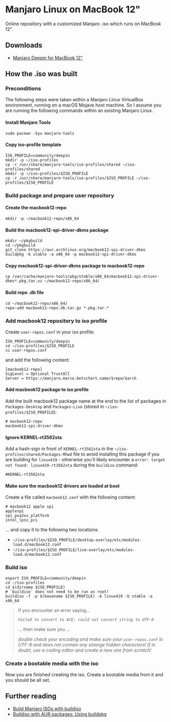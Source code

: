# Manjaro Linux on MacBook 12"
Online repository with a customized Manjaro .iso which runs on MacBook 12".

## Downloads
- [Manjaro Deepin for MacBook 12"](https://github.com/marbetschar/Manjaro-Linux-on-MacBook-12/releases)

## How the .iso was built

### Preconditions

The following steps were taken within a Manjaro Linux VirtualBox environment, running on a macOS Mojave host machine. So I assume you are running the following commands within an existing Manjaro Linux.

#### Install Manjaro Tools

```
sudo pacman -Syu manjaro-tools
```

#### Copy iso-profile template

```
ISO_PROFILE=community/deepin
mkdir -p ~/iso-profiles
cp -r /usr/share/manjaro-tools/iso-profiles/shared ~/iso-profiles/shared
mkdir -p ~/iso-profiles/$ISO_PROFILE
cp -r /usr/share/manjaro-tools/iso-profiles/$ISO_PROFILE ~/iso-profiles/$ISO_PROFILE
```

### Build package and prepare user repository

#### Create the macbook12-repo

```
mkdir -p ~/macbook12-repo/x86_64
```

#### Build the macbook12-spi-driver-dkms package

```
mkdir ~/pkgbuild
cd ~/pkgbuild
git clone https://aur.archlinux.org/macbook12-spi-driver-dkms
buildpkg -b stable -a x86_64 -p macbook12-spi-driver-dkms
```

#### Copy macbook12-spi-driver-dkms package to macbook12-repo

```
cp /var/cache/manjaro-tools/pkg/stable/x86_64/macbook12-spi-driver-dkms*.pkg.tar.xz ~/macbook12-repo/x86_64/
```

#### Build repo .db file

```
cd ~/macbook12-repo/x86_64/
repo-add macbook12-repo.db.tar.gz *.pkg.tar.*
```

### Add macbook12 repository to iso profile

Create `user-repos.conf` in your iso profile:

```
ISO_PROFILE=community/deepin
cd ~/iso-profiles/$ISO_PROFILE
vi user-repos.conf
```

and add the following content:

```
[macbook12-repo]
SigLevel = Optional TrustAll
Server = https://manjaro.marco.betschart.name/$repo/$arch
```

#### Add macbook12 package to iso profile

Add the built macbook12 package name at the end to the list of packages in `Packages-Desktop` and `Packages-Live` (stored in `~/iso-profiles/$ISO_PROFILE`):

```
# macbook12-repo
macbook12-spi-driver-dkms
```

#### Ignore KERNEL-rt3562sta

Add a hash-sign in front of `KERNEL-rt3562sta` in the `~/iso-profiles/shared/Packages-Mhwd` file to avoid installing this package if you are building for `linux419` - otherwise you'll likely encounter a `error: target not found: linux419-rt3562sta` during the `buildiso` command:

```
#KERNEL-rt3562sta
```

#### Make sure the macbook12 drivers are loaded at boot

Create a file called `macbook12.conf` with the following content:

```
# macbook12 apple spi
applespi
spi_pxa2xx_platform
intel_lpss_pci
```

... and copy it to the following two locations:

- `~/iso-profiles/$ISO_PROFILE/desktop-overlay/etc/modules-load.d/macbook12.conf`
- `~/iso-profiles/$ISO_PROFILE/live-overlay/etc/modules-load.d/macbook12.conf`

### Build iso

```
export ISO_PROFILE=community/deepin
cd ~/iso-profiles
cd $(dirname $ISO_PROFILE)
# `buildiso` does not need to be run as root!
buildiso -f -p $(basename $ISO_PROFILE) -k linux419 -b stable -a x86_64
```

>
> If you encounter an error saying...
>
> *`Failed to convert to ACE; could not convert string to UTF-8`*
>
> ... then make sure you ...
>
> *double check your encoding and make sure your `user-repos.conf` is UTF-8 and
> does not contain any strange hidden characters! If in doubt,
> use a coding editor and create a new one from scratch!*
>

### Create a bootable media with the iso

Now you are finished creating the iso. Create a bootable media from it and you should be all set.

## Further reading
- [Build Manjaro ISOs with buildiso](https://wiki.manjaro.org/Build_Manjaro_ISOs_with_buildiso)
- [Buildiso with AUR packages: Using buildpkg](https://wiki.manjaro.org/Buildiso_with_AUR_packages:_Using_buildpkg)
